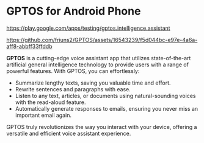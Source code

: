 # GPTOS for Android Phone
https://play.google.com/apps/testing/gptos.intelligence.assistant

https://github.com/friuns2/GPTOS/assets/16543239/f5d044bc-e97e-4a6a-aff8-abbff33ffddb

**GPTOS** is a cutting-edge voice assistant app that utilizes state-of-the-art artificial general intelligence technology to provide users with a range of powerful features. With GPTOS, you can effortlessly:

- Summarize lengthy texts, saving you valuable time and effort.
- Rewrite sentences and paragraphs with ease.
- Listen to any text, articles, or documents using natural-sounding voices with the read-aloud feature.
- Automatically generate responses to emails, ensuring you never miss an important email again.

GPTOS truly revolutionizes the way you interact with your device, offering a versatile and efficient voice assistant experience.
